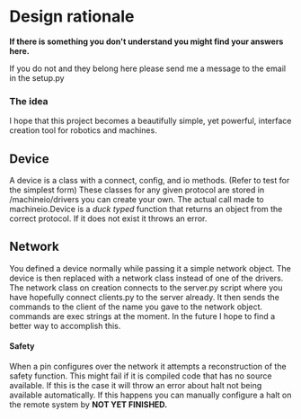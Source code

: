 # Design rationale
**If there is something you don't understand you might find your answers here.**  


If you do not and they belong here please send me a message to the email in the setup.py

### The idea
I hope that this project becomes a beautifully simple, yet powerful, interface creation tool
for robotics and machines.

## Device
A device is a class with a connect, config, and io methods. (Refer to test for the simplest form)
These classes for any given protocol are stored in /machineio/drivers you can create your own.
The actual call made to machineio.Device is a _duck typed_ function that returns an object
from the correct protocol. If it does not exist it throws an error.

## Network
You defined a device normally while passing it a simple network object.
The device is then replaced with a network class instead of one of the drivers.
The network class on creation connects to the server.py script
where you have hopefully connect clients.py to the server already.
It then sends the commands to the client of the name you gave to the network object.
commands are exec strings at the moment.  In the future I hope to find a better way
to accomplish this.  
#### Safety
When a pin configures over the network it attempts a reconstruction
of the safety function. This might fail if it is compiled code that has no source 
available. If this is the case it will throw an error about halt not being
available automatically. If this happens you can manually configure a halt on the
remote system by **NOT YET FINISHED.**

